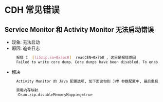 # CDH 常见错误

## Service Monitor 和 Activity Monitor 无法启动错误

- 现象: 无法启动
- 原因: 追查日志
  ``` sh
    报错 C  [libzip.so+0x5ac0]  readCEN+0x7b0 , 这里是报错原因
    Failed to write core dump. Core dumps have been disabled. To enable core dumping, try "ulimit -c unlimited" before starting Java again
  ```
- 解决
  ``` sh
    Activity Monitor 的 Java 配置选项, 加下面这句到 JVM 参数配置中, 最后重启服务即可

    禁用内存映射
    -Dsun.zip.disableMemoryMapping=true
  ```
